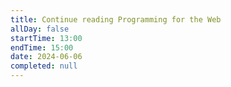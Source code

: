 ```yaml
---
title: Continue reading Programming for the Web
allDay: false
startTime: 13:00
endTime: 15:00
date: 2024-06-06
completed: null
---
```

